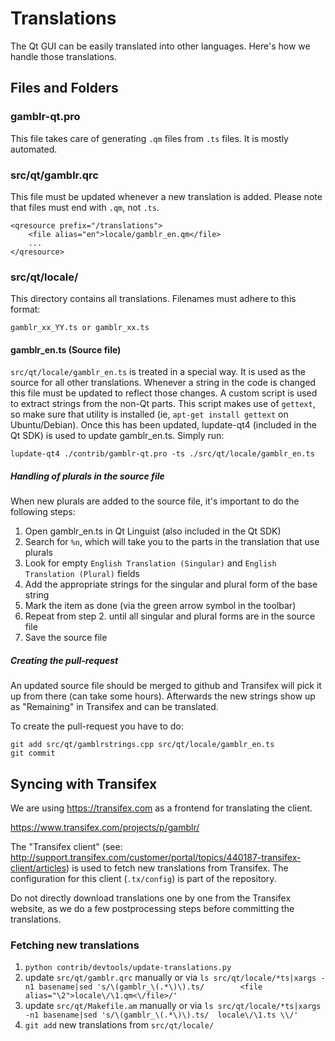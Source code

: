 Translations
============

The Qt GUI can be easily translated into other languages. Here's how we
handle those translations.

Files and Folders
-----------------

### gamblr-qt.pro

This file takes care of generating `.qm` files from `.ts` files. It is mostly
automated.

### src/qt/gamblr.qrc

This file must be updated whenever a new translation is added. Please note that
files must end with `.qm`, not `.ts`.

    <qresource prefix="/translations">
        <file alias="en">locale/gamblr_en.qm</file>
        ...
    </qresource>

### src/qt/locale/

This directory contains all translations. Filenames must adhere to this format:

    gamblr_xx_YY.ts or gamblr_xx.ts

#### gamblr_en.ts (Source file)

`src/qt/locale/gamblr_en.ts` is treated in a special way. It is used as the
source for all other translations. Whenever a string in the code is changed
this file must be updated to reflect those changes. A custom script is used
to extract strings from the non-Qt parts. This script makes use of `gettext`,
so make sure that utility is installed (ie, `apt-get install gettext` on
Ubuntu/Debian). Once this has been updated, lupdate-qt4 (included in the Qt SDK)
is used to update gamblr_en.ts. Simply run:

    lupdate-qt4 ./contrib/gamblr-qt.pro -ts ./src/qt/locale/gamblr_en.ts

##### Handling of plurals in the source file

When new plurals are added to the source file, it's important to do the following steps:

1. Open gamblr_en.ts in Qt Linguist (also included in the Qt SDK)
2. Search for `%n`, which will take you to the parts in the translation that use plurals
3. Look for empty `English Translation (Singular)` and `English Translation (Plural)` fields
4. Add the appropriate strings for the singular and plural form of the base string
5. Mark the item as done (via the green arrow symbol in the toolbar)
6. Repeat from step 2. until all singular and plural forms are in the source file
7. Save the source file

##### Creating the pull-request

An updated source file should be merged to github and Transifex will pick it
up from there (can take some hours). Afterwards the new strings show up as "Remaining"
in Transifex and can be translated.

To create the pull-request you have to do:

    git add src/qt/gamblrstrings.cpp src/qt/locale/gamblr_en.ts
    git commit

Syncing with Transifex
----------------------

We are using https://transifex.com as a frontend for translating the client.

https://www.transifex.com/projects/p/gamblr/

The "Transifex client" (see: http://support.transifex.com/customer/portal/topics/440187-transifex-client/articles)
is used to fetch new translations from Transifex. The configuration for this client (`.tx/config`)
is part of the repository.

Do not directly download translations one by one from the Transifex website, as we do a few
postprocessing steps before committing the translations.

### Fetching new translations

1. `python contrib/devtools/update-translations.py`
2. update `src/qt/gamblr.qrc` manually or via
   `ls src/qt/locale/*ts|xargs -n1 basename|sed 's/\(gamblr_\(.*\)\).ts/        <file alias="\2">locale\/\1.qm<\/file>/'`
3. update `src/qt/Makefile.am` manually or via
   `ls src/qt/locale/*ts|xargs -n1 basename|sed 's/\(gamblr_\(.*\)\).ts/  locale\/\1.ts \\/'`
4. `git add` new translations from `src/qt/locale/`
